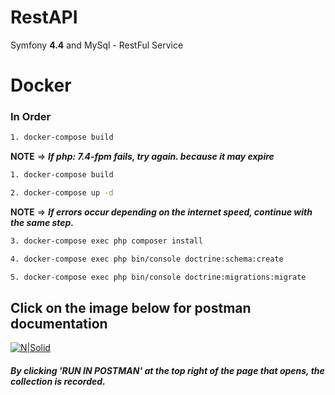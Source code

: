 # RestAPI
Symfony **4.4** and MySql - RestFul Service

# **Docker**

### In Order
```sh
1. docker-compose build
```
**NOTE** => ***If php: 7.4-fpm fails, try again. because it may expire***
```sh
1. docker-compose build
```

```sh
2. docker-compose up -d
```
**NOTE** => ***If errors occur depending on the internet speed, continue with the same step.***

```sh
3. docker-compose exec php composer install
```
```sh
4. docker-compose exec php bin/console doctrine:schema:create
```
```sh
5. docker-compose exec php bin/console doctrine:migrations:migrate
```


## Click on the image below for postman documentation

[![N|Solid](https://res.cloudinary.com/postman/image/upload/t_team_logo_pubdoc/v1/team/768118b36f06c94b0306958b980558e6915839447e859fe16906e29d683976f0)](https://documenter.getpostman.com/view/10240903/TVsoGVyV)
##### By clicking 'RUN IN POSTMAN' at the top right of the page that opens, the collection is recorded.
